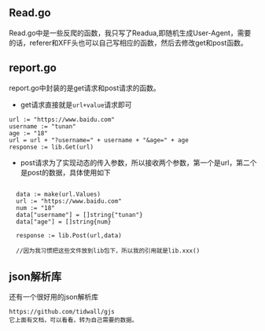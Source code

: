## Read.go
Read.go中是一些反爬的函数，我只写了Readua,即随机生成User-Agent，需要的话，referer和XFF头也可以自己写相应的函数，然后去修改get和post函数。

## report.go
report.go中封装的是get请求和post请求的函数。
- get请求直接就是`url+value`请求即可
~~~
url := "https://www.baidu.com"
username := "tunan"
age := "18"
url = url + "?username=" + username + "&age=" + age 
response := lib.Get(url)

~~~
- post请求为了实现动态的传入参数，所以接收两个参数，第一个是url，第二个是post的数据，具体使用如下
~~~

  data := make(url.Values)
  url := "https://www.baidu.com"
  num := "18"
  data["username"] = []string{"tunan"}
  data["age"] = []string{num}
  
  response := lib.Post(url,data)
  
  //因为我习惯把这些文件放到lib包下，所以我的引用就是lib.xxx()
~~~

## json解析库
还有一个很好用的json解析库
~~~
https://github.com/tidwall/gjs
它上面有文档，可以看看，转为自己需要的数据。
~~~



